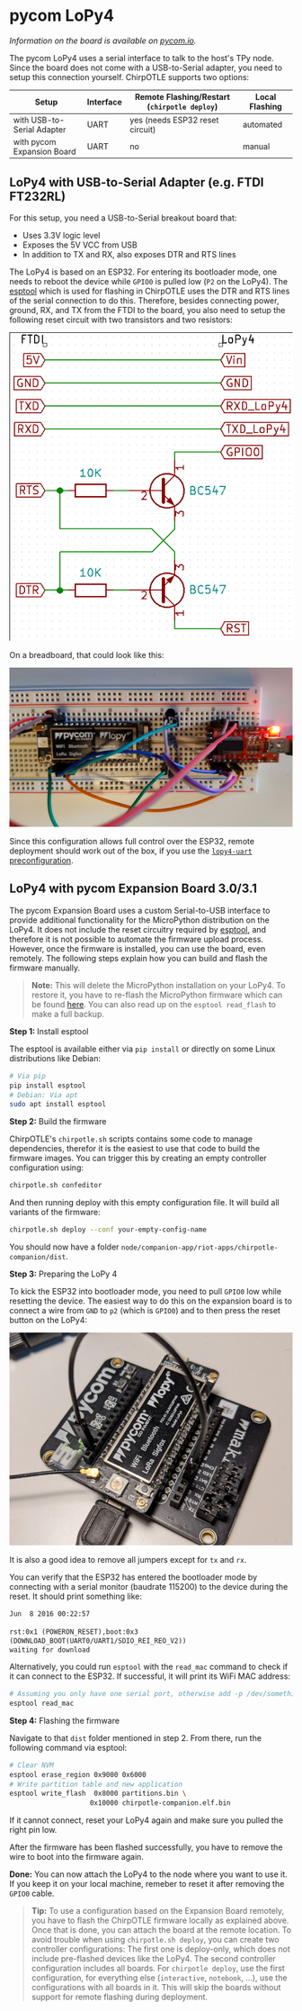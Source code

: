 # pycom LoPy4

_Information on the board is available on [pycom.io](https://pycom.io/product/lopy4/)._

The pycom LoPy4 uses a serial interface to talk to the host's TPy node.
Since the board does not come with a USB-to-Serial adapter, you need to setup this connection yourself.
ChirpOTLE supports two options:

| Setup                      | Interface | Remote Flashing/Restart (`chirpotle deploy`) | Local Flashing       |
| -------------------------- | --------- | -------------------------------------------- | -------------------- |
| with USB-to-Serial Adapter | UART      | yes (needs ESP32 reset circuit)              | automated            |
| with pycom Expansion Board | UART      | no                                           | manual               |

## LoPy4 with USB-to-Serial Adapter (e.g. FTDI FT232RL)

For this setup, you need a USB-to-Serial breakout board that:

- Uses 3.3V logic level
- Exposes the 5V VCC from USB
- In addition to TX and RX, also exposes DTR and RTS lines

The LoPy4 is based on an ESP32.
For entering its bootloader mode, one needs to reboot the device while `GPIO0` is pulled low (`P2` on the LoPy4).
The [esptool](https://github.com/espressif/esptool/) which is used for flashing in ChirpOTLE uses the DTR and RTS lines of the serial connection to do this.
Therefore, besides connecting power, ground, RX, and TX from the FTDI to the board, you also need to setup the following reset circuit with two transistors and two resistors:

![LoPy4 reset circuit](img/lopy4_ftdi_reset.png)

On a breadboard, that could look like this:

![LoPy4 reset circuit on a breadboard](img/lopy4_ftdi_breakout.jpg)

Since this configuration allows full control over the ESP32, remote deployment should work out of the box, if you use the [`lopy4-uart` preconfiguration](../node/companion-app/riot-apps/chirpotle-companion/Makefile.preconf).

## LoPy4 with pycom Expansion Board 3.0/3.1

The pycom Expansion Board uses a custom Serial-to-USB interface to provide additional functionality for the MicroPython distribution on the LoPy4.
It does not include the reset circuitry required by [esptool](https://github.com/espressif/esptool/), and therefore it is not possible to automate the firmware upload process.
However, once the firmware is installed, you can use the board, even remotely.
The following steps explain how you can build and flash the firmware manually.

> **Note:** This will delete the MicroPython installation on your LoPy4. To restore it, you have to re-flash the MicroPython firmware which can be found [here](https://software.pycom.io/downloads/pygate/LoPy4.html). You can also read up on the `esptool read_flash` to make a full backup.

**Step 1:** Install esptool

The esptool is available either via `pip install` or directly on some Linux distributions like Debian:

```bash
# Via pip
pip install esptool
# Debian: Via apt
sudo apt install esptool
```

**Step 2:** Build the firmware

ChirpOTLE's `chirpotle.sh` scripts contains some code to manage dependencies, therefor it is the easiest to use that code to build the firmware images. You can trigger this by creating an empty controller configuration using:

```bash
chirpotle.sh confeditor
```

And then running deploy with this empty configuration file. It will build all variants of the firmware:

```bash
chirpotle.sh deploy --conf your-empty-config-name
```

You should now have a folder `node/companion-app/riot-apps/chirpotle-companion/dist`.

**Step 3:** Preparing the LoPy 4

To kick the ESP32 into bootloader mode, you need to pull `GPIO0` low while resetting the device.
The easiest way to do this on the expansion board is to connect a wire from `GND` to `p2` (which is `GPIO0`) and to then press the reset button on the LoPy4:

![Pulling GPIO0 low](img/lopy4_expansion_board.jpg)

It is also a good idea to remove all jumpers except for `tx` and `rx`.

You can verify that the ESP32 has entered the bootloader mode by connecting with a serial monitor (baudrate 115200) to the device during the reset.
It should print something like:

```
Jun  8 2016 00:22:57

rst:0x1 (POWERON_RESET),boot:0x3 (DOWNLOAD_BOOT(UART0/UART1/SDIO_REI_REO_V2))
waiting for download
```

Alternatively, you could run `esptool` with the `read_mac` command to check if it can connect to the ESP32.
If successful, it will print its WiFi MAC address:

```bash
# Assuming you only have one serial port, otherwise add -p /dev/something
esptool read_mac
```

**Step 4:** Flashing the firmware

Navigate to that `dist` folder mentioned in step 2.
From there, run the following command via esptool:

```bash
# Clear NVM 
esptool erase_region 0x9000 0x6000
# Write partition table and new application
esptool write_flash  0x8000 partitions.bin \
                    0x10000 chirpotle-companion.elf.bin
```

If it cannot connect, reset your LoPy4 again and make sure you pulled the right pin low.

After the firmware has been flashed successfully, you have to remove the wire to boot into the firmware again.

**Done:** You can now attach the LoPy4 to the node where you want to use it. If you keep it on your local machine, remeber to reset it after removing the `GPIO0` cable.

> **Tip:** To use a configuration based on the Expansion Board remotely, you have to flash the ChirpOTLE firmware locally as explained above. Once that is done, you can attach the board at the remote location. To avoid trouble when using `chirpotle.sh deploy`, you can create two controller configurations: The first one is deploy-only, which does not include pre-flashed devices like the LoPy4. The second controller configuration includes all boards. For `chirpotle deploy`, use the first configuration, for everything else (`interactive`, `notebook`, ...), use the configurations with all boards in it. This will skip the boards without support for remote flashing during deployment.
